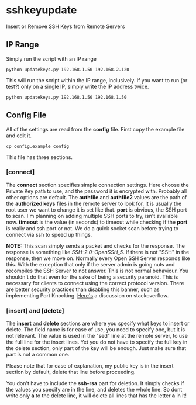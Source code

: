 # sshkeyupdate
Insert or Remove SSH Keys from Remote Servers

## IP Range
Simply run the script with an IP range

```
python updatekeys.py 192.168.1.50 192.168.2.120
```

This will run the script within the IP range, inclusively.
If you want to run (or test?) only on a single IP, simply write the IP address twice.

```
python updatekeys.py 192.168.1.50 192.168.1.50
```

## Config File

All of the settings are read from the **config** file. First copy the example file and edit it.

```
cp config.example config
```

This file has three sections.

### [connect]

The **connect** section specifies simple connection settings. Here choose the Private Key path to use, and the password it is encrypted with. Probably all other options are default.
The **authfile** and **authfile2** values are the path of the **authorized keys** files in the remote server to look for. It is usually the root user we want to change it is set like that.
**port** is obvious, the SSH port to scan. I'm planning on adding multiple SSH ports to try, isn't available now.
**timeout** is the value (in seconds) to timeout while checking if the **port** is really and ssh port or not. We do a quick socket scan before trying to connect via ssh to speed up things.

**NOTE:** This scan simply sends a packet and checks for the response. The response is something like *SSH-2.0-OpenSSH_5*. If there is not "SSH" in the response, then we move on. Normally every Open SSH Server responds like this. With the exception that only if the server admin is going nuts and recompiles the SSH Server to not answer. This is not normal behaviour. You shouldn't do that even for the sake of being a security paranoid. This is necessary for clients to connect using the correct protocol version. There are better security practices than disabling this banner, such as implementing Port Knocking. [Here's](http://serverfault.com/questions/216801/prevent-ssh-from-advertising-its-version-number/216806) a discussion on stackoverflow.

### [insert] and [delete]

The **insert** and **delete** sections are where you specify what keys to insert or delete. The field name is for ease of use, you need to specify one, but it is not relevant. The value is used in the "sed" line at the remote server, to use the full line for the insert lines. Yet you do not have to specify the full key in the delete section, only part of the key will be enough. Just make sure that part is not a common one.

Please note that for ease of explanation, my public key is in the insert section by default, delete that line before proceeding.

You don't have to include the **ssh-rsa** part for deletion. It simply checks if the values you specify are in the line, and deletes the whole line. So dont write only **a** to the delete line, it will delete all lines that has the letter **a** in it!


